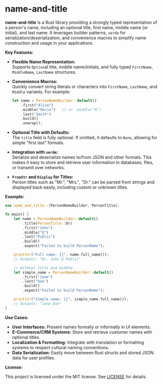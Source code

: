 # name-and-title

**name-and-title** is a Rust library providing a strongly typed representation of a person's name, including an optional title, first name, middle name (or initial), and last name. It leverages builder patterns, `serde` for serialization/deserialization, and convenience macros to simplify name construction and usage in your applications.

**Key Features:**

- **Flexible Name Representation:**  
  Supports `Option`al title, middle name/initials, and fully typed `FirstName`, `MiddleName`, `LastName` structures.

- **Convenience Macros:**  
  Quickly convert string literals or characters into `FirstName`, `LastName`, and `Middle` variants. For example:
  ```rust
  let name = PersonNameBuilder::default()
      .first("Alice")
      .middle("Marie")   // or .middle('M')
      .last("Smith")
      .build()
      .unwrap();
  ```

- **Optional Title with Defaults:**  
  The `title` field is fully optional. If omitted, it defaults to `None`, allowing for simple "first last" formats.

- **Integration with `serde`:**  
  Serialize and deserialize names to/from JSON and other formats. This makes it easy to store and retrieve user information in databases, files, or transmit over networks.

- **`FromStr` and `Display` for Titles:**  
  Person titles such as "Mr.", "Mrs.", "Dr." can be parsed from strings and displayed back easily, including custom or unknown titles.

**Example:**

```rust
use name_and_title::{PersonNameBuilder, PersonTitle};

fn main() {
    let name = PersonNameBuilder::default()
        .title(PersonTitle::Dr)
        .first("John")
        .middle("Q")
        .last("Public")
        .build()
        .expect("Failed to build PersonName");

    println!("Full name: {}", name.full_name());
    // Outputs: "Dr. John Q Public"

    // Without title and middle:
    let simple_name = PersonNameBuilder::default()
        .first("Jane")
        .last("Doe")
        .build()
        .expect("Failed to build PersonName");

    println!("Simple name: {}", simple_name.full_name());
    // Outputs: "Jane Doe"
}
```

**Use Cases:**

- **User Interfaces:** Present names formally or informally in UI elements.
- **E-Commerce/CRM Systems:** Store and retrieve customer names with optional titles.
- **Localization & Formatting:** Integrate with translation or formatting systems to respect cultural naming conventions.
- **Data Serialization:** Easily move between Rust structs and stored JSON data for user profiles.

**License:**

This project is licensed under the MIT license. See [LICENSE](LICENSE) for details.
